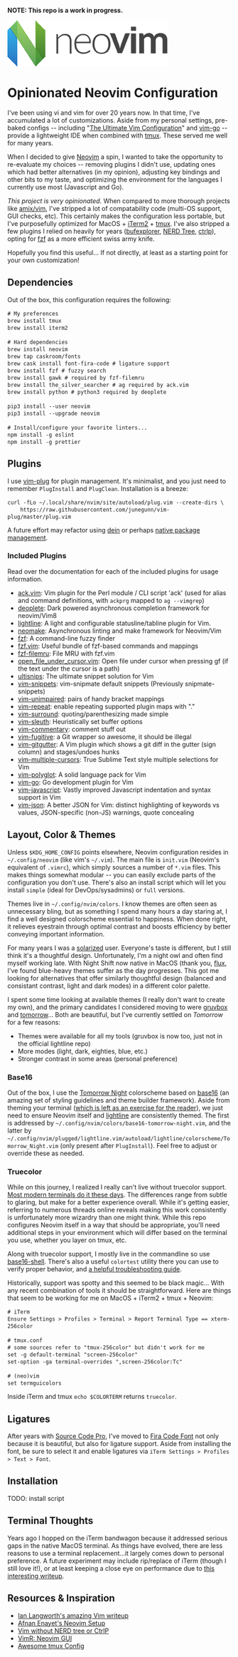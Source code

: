 **NOTE: This repo is a work in progress.**

![Neovim Logo](https://github.com/deadlysyn/neovimrc/blob/master/img/neovim-logo.png "Neovim")

# Opinionated Neovim Configuration

I've been using vi and vim for over 20 years now. In that time, I've accumulated a lot of
customizations. Aside from my personal settings, pre-baked configs -- including
"[The Ultimate Vim Configuration](https://github.com/amix/vimrc)" and
[vim-go](https://github.com/fatih/vim-go) -- provide a lightweight IDE
when combined with [tmux](https://github.com/tmux/tmux). These served me well for many years.

When I decided to give [Neovim](https://neovim.io) a spin, I wanted to take the opportunity to
re-evaluate my choices -- removing plugins I didn't use, updating ones which had
better alternatives (in my opinion), adjusting key bindings and other bits to my taste,
and optimizing the environment for the languages I currently use most (Javascript and Go).

_This project is very opinionated._ When compared to more thorough projects like
[amix/vim](https://github.com/amix/vimrc), I've stripped a lot of compatability code
(multi-OS support, GUI checks, etc). This certainly makes the configuration less
portable, but I've purposefully optimized for MacOS + [iTerm2](https://www.iterm2.com) +
[tmux](https://github.com/tmux/tmux/wiki). I've also stripped a few plugins I relied
on heavily for years ([bufexplorer](https://github.com/jlanzarotta/bufexplorer),
[NERD Tree](https://github.com/scrooloose/nerdtree), [ctrlp](https://github.com/ctrlpvim/ctrlp.vim)),
opting for [fzf](https://github.com/junegunn/fzf) as a more efficient swiss army knife.

Hopefully you find this useful...  If not directly, at least as a starting point for your
own customization!

## Dependencies

Out of the box, this configuration requires the following:

```
# My preferences
brew install tmux
brew install iterm2

# Hard dependencies
brew install neovim
brew tap caskroom/fonts
brew cask install font-fira-code # ligature support
brew install fzf # fuzzy search
brew install gawk # required by fzf-filemru
brew install the_silver_searcher # ag required by ack.vim
brew install python # python3 required by deoplete

pip3 install --user neovim
pip3 install --upgrade neovim

# Install/configure your favorite linters...
npm install -g eslint
npm install -g prettier
```

## Plugins

I use [vim-plug](https://github.com/junegunn/vim-plug) for plugin management. It's minimalist,
and you just need to remember `PlugInstall` and `PlugClean`. Installation is a breeze:

```
curl -fLo ~/.local/share/nvim/site/autoload/plug.vim --create-dirs \
    https://raw.githubusercontent.com/junegunn/vim-plug/master/plug.vim
```

A future effort may refactor using [dein](https://github.com/Shougo/dein.vim) or perhaps
[native package management](https://shapeshed.com/vim-packages/).

### Included Plugins

Read over the documentation for each of the included plugins for usage information.

- [ack.vim](https://github.com/mileszs/ack.vim): Vim plugin for the Perl module / CLI script 'ack' (used for alias and command definitions, with `ackprg` mapped to `ag --vimgrep`)
- [deoplete](https://github.com/Shougo/deoplete.nvim): Dark powered asynchronous completion framework for neovim/Vim8
- [lightline](https://github.com/itchyny/lightline.vim): A light and configurable statusline/tabline plugin for Vim.
- [neomake](https://github.com/neomake/neomake): Asynchronous linting and make framework for Neovim/Vim
- [fzf](https://github.com/junegunn/fzf): A command-line fuzzy finder
- [fzf.vim](https://github.com/junegunn/fzf.vim): Useful bundle of fzf-based commands and mappings
- [fzf-filemru](https://github.com/tweekmonster/fzf-filemru): File MRU with fzf.vim
- [open_file_under_cursor.vim](https://github.com/amix/open_file_under_cursor.vim): Open file under cursor when pressing gf (if the text under the cursor is a path)
- [ultisnips](https://github.com/SirVer/ultisnips): The ultimate snippet solution for Vim
- [vim-snippets](https://github.com/honza/vim-snippets): vim-snipmate default snippets (Previously snipmate-snippets)
- [vim-unimpaired](https://github.com/tpope/vim-unimpaired): pairs of handy bracket mappings
- [vim-repeat](https://github.com/tpope/vim-repeat): enable repeating supported plugin maps with "."
- [vim-surround](https://github.com/tpope/vim-surround): quoting/parenthesizing made simple
- [vim-sleuth](https://github.com/tpope/vim-sleuth): Heuristically set buffer options
- [vim-commentary](https://github.com/tpope/vim-commentary): comment stuff out
- [vim-fugitive](https://github.com/tpope/vim-fugitive): a Git wrapper so awesome, it should be illegal
- [vim-gitgutter](https://github.com/airblade/vim-gitgutter): A Vim plugin which shows a git diff in the gutter (sign column) and stages/undoes hunks
- [vim-multiple-cursors](https://github.com/terryma/vim-multiple-cursors): True Sublime Text style multiple selections for Vim
- [vim-polyglot](https://github.com/sheerun/vim-polyglot): A solid language pack for Vim
- [vim-go](https://github.com/fatih/vim-go): Go development plugin for Vim
- [vim-javascript](https://github.com/pangloss/vim-javascript): Vastly improved Javascript indentation and syntax support in Vim
- [vim-json](https://github.com/elzr/vim-json): A better JSON for Vim: distinct highlighting of keywords vs values, JSON-specific (non-JS) warnings, quote concealing

## Layout, Color & Themes

Unless `$KDG_HOME_CONFIG` points elsewhere, Neovim configuration resides in `~/.config/neovim`
(like vim's `~/.vim`). The main file is `init.vim` (Neovim's equivalent of `.vimrc`), which
simply sources a number of `*.vim` files. This makes things somewhat modular -- you can easily
exclude parts of the configuration you don't use. There's also an install script which will
let you install `simple` (ideal for DevOps/sysadmins) or `full` versions.

Themes live in `~/.config/nvim/colors`. I know themes are often seen as unnecessary bling,
but as something I spend many hours a day staring at, I find a well designed colorscheme
essential to happiness. When done right, it relieves eyestrain through optimal contrast
and boosts efficiency by better conveying important information.

For many years I was a [solarized](http://ethanschoonover.com/solarized) user.
Everyone's taste is different, but I still think it's a thoughtful design. Unfortunately, I'm a
night owl and often find myself working late. With Night Shift now native in MacOS (thank you,
[flux](https://justgetflux.com), I've found blue-heavy themes suffer as the day progresses. This
got me looking for alternatives that offer similarly thoughtful design (balanced and consistant
contrast, light and dark modes) in a different color palette.

I spent some time looking at available themes (I really don't want to create my own), and
the primary candidates I considered moving to were [gruvbox](https://github.com/morhetz/gruvbox)
and [tomorrow](https://github.com/chriskempson/tomorrow-theme)... Both are beautiful, but
I've currently settled on _Tomorrow_ for a few reasons:

- Themes were available for all my tools (gruvbox is now too, just not in the official lightline repo)
- More modes (light, dark, eighties, blue, etc.)
- Stronger contrast in some areas (personal preference)

### Base16

Out of the box, I use the [Tomorrow Night](https://github.com/chriskempson/base16-tomorrow-scheme)
colorscheme based on [base16](https://github.com/chriskempson/base16) (an amazing set of styling
guidelines and theme builder framework). Aside from theming your terminal
([which is left as an exercise for the reader](https://github.com/martinlindhe/base16-iterm2)),
we just need to ensure Neovim itself and [lightline](https://github.com/itchyny/lightline.vim)
are consistently themed. The first is addressed by `~/.config/nvim/colors/base16-tomorrow-night.vim`,
and the latter by `~/.config/nvim/plugged/lightline.vim/autoload/lightline/colorscheme/Tomorrow_Night.vim`
(only present after `PlugInstall`). Feel free to adjust or override these as needed.

### Truecolor

While on this journey, I realized I really can't live without truecolor support. [Most
modern terminals do it these days](https://github.com/junegunn/vim-plug). The differences
range from subtle to glaring, but make for a better experience overall. While it's getting
easier, referring to numerous threads online reveals making this work consistently is
unfortunately more wizardry than one might think. While this repo configures Neovim itself
in a way that should be appropriate, you'll need additional steps in your environment
which will differ based on the terminal you use, whether you layer on tmux, etc.

Along with truecolor support, I mostly live in the commandline so use
[base16-shell](https://github.com/chriskempson/base16-shell). There's also a useful `colortest`
utility there you can use to verify proper behavior, and
[a helpful troubleshooting guide](https://recordnotfound.com/base16-vim-chriskempson-31016).

Historically, support was spotty and this seemed to be black magic...  With any recent
combination of tools it should be straightforward. Here are things that seem to be working for me
on MacOS + iTerm2 + tmux + Neovim:

```
# iTerm
Ensure Settings > Profiles > Terminal > Report Terminal Type == xterm-256color

# tmux.conf
# some sources refer to "tmux-256color" but didn't work for me
set -g default-terminal "screen-256color"
set-option -ga terminal-overrides ",screen-256color:Tc"

# (neo)vim
set termguicolors
```

Inside iTerm and tmux `echo $COLORTERM` returns `truecolor`.

## Ligatures

After years with [Source Code Pro](https://github.com/adobe-fonts/source-code-pro), I've moved to
[Fira Code Font](https://github.com/tonsky/FiraCode) not only because it is beautiful,
but also for ligature support. Aside from installing the font, be sure to select it and
enable ligatures via `iTerm Settings > Profiles > Text > Font`.

## Installation

TODO: install script

## Terminal Thoughts

Years ago I hopped on the iTerm bandwagon because it addressed serious gaps in the native MacOS
terminal. As things have evolved, there are less reasons to use a terminal
replacement...it largely comes down to personal preference.  A future experiment may include
rip/replace of iTerm (though I still love it!), or at least keeping a close eye on performance
due to [this interesting writeup](https://danluu.com/term-latency).

## Resources & Inspiration

- [Ian Langworth's amazing Vim writeup](https://statico.github.io/vim3.html)
- [Afnan Enayet's Neovim Setup](https://afnan.io/2018-04-12/my-neovim-development-setup)
- [Vim without NERD tree or CtrlP](https://gist.github.com/csswizardry/9a33342dace4786a9fee35c73fa5deeb)
- [VimR: Neovim GUI](https://github.com/qvacua/vimr)
- [Awesome tmux Config](https://github.com/tony/tmux-config)
